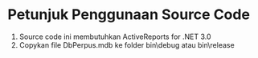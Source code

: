 # Petunjuk Penggunaan Source Code

1. Source code ini membutuhkan ActiveReports for .NET 3.0
2. Copykan file DbPerpus.mdb ke folder bin\debug atau bin\release